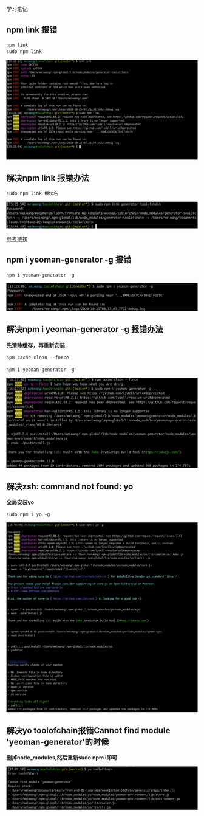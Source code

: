 学习笔记
## npm link 报错

```javascript
npm link
sudo npm link

```

![](./img/npmlink.png)

## 解决npm link 报错办法

```javascript
sudo npm link 模块名
```

![](./img/solve.png)


[参考链接](https://www.cnblogs.com/mengff/p/11743145.html)



## npm i yeoman-generator -g 报错

```
npm i yeoman-generator -g
```

![](./img/yoeman-g.png)

## 解决npm i yeoman-generator -g 报错办法

**先清除缓存，再重新安装**
```
npm cache clean --force

npm i yeoman-generator -g

```

![](./img/yoeman-success.png)

## 解决zsh: command not found: yo

**全局安装yo**

```
sudo npm i yo -g

```
![](./img/yo.png)

## 解决yo toolofchain报错Cannot find module 'yeoman-generator'的时候

**删掉node_modules,然后重新sudo npm i即可**

![](./img/yo-file.png)



